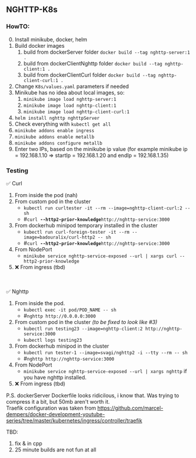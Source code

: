 ## NGHTTP-K8s
### HowTO:
0. Install minikube, docker, helm
1. Build docker images
    1. build from dockerServer folder `docker build --tag nghttp-server:1 .`
    2. build from dockerClientNghttp folder `docker build --tag nghttp-client:1 .`
    3. build from dockerClientCurl folder `docker build --tag nghttp-client-curl:1 .`
2. Change `K8s/values.yaml` parameters if needed
3. Minikube has no idea about local images, so: 
    1. `minikube image load nghttp-server:1`
    2. `minikube image load nghttp-client:1`
    3. `minikube image load nghttp-client-curl:1`
4. `helm install nghttp nghttpServer`
5. Check everything with `kubectl get all`
6. `minikube addons enable ingress`
7. `minikube addons enable metallb`
8. `minikube addons configure metallb`
9. Enter two IPs, based on the minikube ip value (for example minikube ip = 192.168.1.10 => startIp = 192.168.1.20 and endIp = 192.168.1.35)

### Testing
✅ Curl 
1. From inside the pod (nah)
2. From custom pod in the cluster
    - `kubectl run curltester -it --rm --image=nghttp-client-curl:2 -- sh`
    - #`curl `**`--http2-prior-knowledge`**`http://nghttp-service:3000`
3. From dockerhub minipod temporary installed in the cluster
    - `kubectl run curl-foreign-tester -it --rm --image=badouralix/curl-http2 -- sh`
    - #`curl `**`--http2-prior-knowledge`**`http://nghttp-service:3000`
4. From NodePort
    - `minikube service nghttp-service-exposed --url | xargs curl --http2-prior-knowledge`
5. ❌ From ingress (tbd)

<br/><br/>
✅ Nghttp
1. From inside the pod. 
    - `kubectl exec -it pod/POD_NAME -- sh`
    - #`nghttp http://0.0.0.0:3000`
2. From custom pod in the cluster *(to be fixed to look like #3)*
    - `kubectl run testing23 --image=nghttp-client:2 http://nghttp-service:3000`
    - `kubectl logs testing23`
3. From dockerhub minipod in the cluster
    - `kubectl run tester-1 --image=svagi/nghttp2 -i --tty --rm -- sh`
    - #`nghttp http://nghttp-service:3000`
4. From NodePort
    - `minikube service nghttp-service-exposed --url | xargs nghttp` if you have nghttp installed.
5. ❌ From ingress (tbd)


P.S. dockerServer Dockerfile looks ridicilous, i know that. Was trying to compress it a bit, but 50mb aren't worth it.<br/>Traefik configuration was taken from https://github.com/marcel-dempers/docker-development-youtube-series/tree/master/kubernetes/ingress/controller/traefik

TBD:

1. fix & in cpp
2. 25 minute builds are not fun at all
